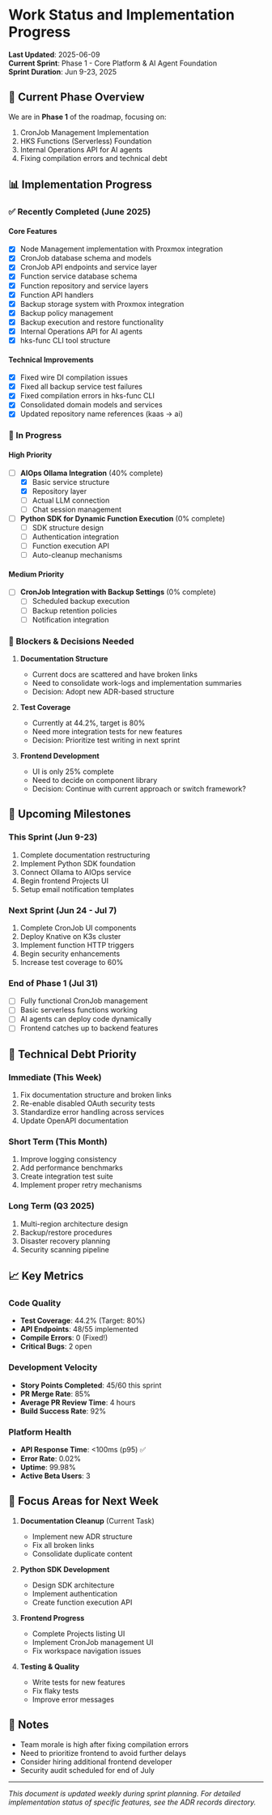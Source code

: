 # Work Status and Implementation Progress

**Last Updated**: 2025-06-09  
**Current Sprint**: Phase 1 - Core Platform & AI Agent Foundation  
**Sprint Duration**: Jun 9-23, 2025

## 🎯 Current Phase Overview

We are in **Phase 1** of the roadmap, focusing on:
1. CronJob Management Implementation
2. HKS Functions (Serverless) Foundation
3. Internal Operations API for AI agents
4. Fixing compilation errors and technical debt

## 📊 Implementation Progress

### ✅ Recently Completed (June 2025)

#### Core Features
- [x] Node Management implementation with Proxmox integration
- [x] CronJob database schema and models
- [x] CronJob API endpoints and service layer
- [x] Function service database schema
- [x] Function repository and service layers
- [x] Function API handlers
- [x] Backup storage system with Proxmox integration
- [x] Backup policy management
- [x] Backup execution and restore functionality
- [x] Internal Operations API for AI agents
- [x] hks-func CLI tool structure

#### Technical Improvements
- [x] Fixed wire DI compilation issues
- [x] Fixed all backup service test failures
- [x] Fixed compilation errors in hks-func CLI
- [x] Consolidated domain models and services
- [x] Updated repository name references (kaas → ai)

### 🔄 In Progress

#### High Priority
- [ ] **AIOps Ollama Integration** (40% complete)
  - [x] Basic service structure
  - [x] Repository layer
  - [ ] Actual LLM connection
  - [ ] Chat session management
  
- [ ] **Python SDK for Dynamic Function Execution** (0% complete)
  - [ ] SDK structure design
  - [ ] Authentication integration
  - [ ] Function execution API
  - [ ] Auto-cleanup mechanisms

#### Medium Priority
- [ ] **CronJob Integration with Backup Settings** (0% complete)
  - [ ] Scheduled backup execution
  - [ ] Backup retention policies
  - [ ] Notification integration

### 🚧 Blockers & Decisions Needed

1. **Documentation Structure**
   - Current docs are scattered and have broken links
   - Need to consolidate work-logs and implementation summaries
   - Decision: Adopt new ADR-based structure

2. **Test Coverage**
   - Currently at 44.2%, target is 80%
   - Need more integration tests for new features
   - Decision: Prioritize test writing in next sprint

3. **Frontend Development**
   - UI is only 25% complete
   - Need to decide on component library
   - Decision: Continue with current approach or switch framework?

## 📅 Upcoming Milestones

### This Sprint (Jun 9-23)
1. Complete documentation restructuring
2. Implement Python SDK foundation
3. Connect Ollama to AIOps service
4. Begin frontend Projects UI
5. Setup email notification templates

### Next Sprint (Jun 24 - Jul 7)
1. Complete CronJob UI components
2. Deploy Knative on K3s cluster
3. Implement function HTTP triggers
4. Begin security enhancements
5. Increase test coverage to 60%

### End of Phase 1 (Jul 31)
- [ ] Fully functional CronJob management
- [ ] Basic serverless functions working
- [ ] AI agents can deploy code dynamically
- [ ] Frontend catches up to backend features

## 🔧 Technical Debt Priority

### Immediate (This Week)
1. Fix documentation structure and broken links
2. Re-enable disabled OAuth security tests
3. Standardize error handling across services
4. Update OpenAPI documentation

### Short Term (This Month)
1. Improve logging consistency
2. Add performance benchmarks
3. Create integration test suite
4. Implement proper retry mechanisms

### Long Term (Q3 2025)
1. Multi-region architecture design
2. Backup/restore procedures
3. Disaster recovery planning
4. Security scanning pipeline

## 📈 Key Metrics

### Code Quality
- **Test Coverage**: 44.2% (Target: 80%)
- **API Endpoints**: 48/55 implemented
- **Compile Errors**: 0 (Fixed!)
- **Critical Bugs**: 2 open

### Development Velocity
- **Story Points Completed**: 45/60 this sprint
- **PR Merge Rate**: 85%
- **Average PR Review Time**: 4 hours
- **Build Success Rate**: 92%

### Platform Health
- **API Response Time**: <100ms (p95) ✅
- **Error Rate**: 0.02%
- **Uptime**: 99.98%
- **Active Beta Users**: 3

## 🎯 Focus Areas for Next Week

1. **Documentation Cleanup** (Current Task)
   - Implement new ADR structure
   - Fix all broken links
   - Consolidate duplicate content

2. **Python SDK Development**
   - Design SDK architecture
   - Implement authentication
   - Create function execution API

3. **Frontend Progress**
   - Complete Projects listing UI
   - Implement CronJob management UI
   - Fix workspace navigation issues

4. **Testing & Quality**
   - Write tests for new features
   - Fix flaky tests
   - Improve error messages

## 📝 Notes

- Team morale is high after fixing compilation errors
- Need to prioritize frontend to avoid further delays
- Consider hiring additional frontend developer
- Security audit scheduled for end of July

---

*This document is updated weekly during sprint planning. For detailed implementation status of specific features, see the ADR records directory.*